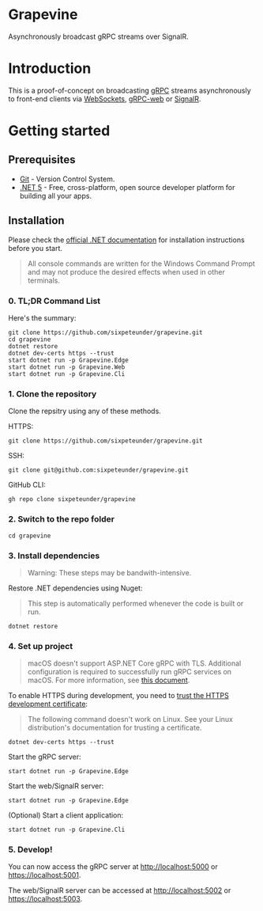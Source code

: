 # Grapevine
Asynchronously broadcast gRPC streams over SignalR.

# Introduction
This is a proof-of-concept on broadcasting [gRPC](https://grpc.io) streams asynchronously to front-end clients via
[WebSockets](https://developer.mozilla.org/en-US/docs/Web/API/WebSockets_API), [gRPC-web](https://grpc.io/docs/platforms/web/) 
or [SignalR](https://dotnet.microsoft.com/apps/aspnet/signalr).

# Getting started

## Prerequisites

- [Git](https://git-scm.com) - Version Control System.
- [.NET 5](https://dot.net) - Free, cross-platform, open source developer platform for building all your apps.

## Installation

Please check the [official .NET documentation](https://dotnet.microsoft.com/download) for installation instructions before you start.

> All console commands are written for the Windows Command Prompt and may not produce the desired effects when used in other terminals.

### 0. TL;DR Command List

Here's the summary:

    git clone https://github.com/sixpeteunder/grapevine.git
    cd grapevine
    dotnet restore
    dotnet dev-certs https --trust
    start dotnet run -p Grapevine.Edge
    start dotnet run -p Grapevine.Web
    start dotnet run -p Grapevine.Cli

### 1. Clone the repository

Clone the repsitry using any of these methods.

HTTPS:

    git clone https://github.com/sixpeteunder/grapevine.git
    
SSH:

    git clone git@github.com:sixpeteunder/grapevine.git
    
GitHub CLI:

    gh repo clone sixpeteunder/grapevine

### 2. Switch to the repo folder

    cd grapevine

### 3. Install dependencies

> Warning: These steps may be bandwith-intensive.

Restore .NET dependencies using Nuget:

> This step is automatically performed whenever the code is built or run.

    dotnet restore
    
### 4. Set up project

> macOS doesn't support ASP.NET Core gRPC with TLS. Additional configuration is required to successfully run gRPC services on macOS. 
For more information, see [this document](https://docs.microsoft.com/en-gb/aspnet/core/grpc/troubleshoot?view=aspnetcore-5.0#unable-to-start-aspnet-core-grpc-app-on-macos).

To enable HTTPS during development, you need to [trust the HTTPS development certificate](https://docs.microsoft.com/en-gb/aspnet/core/security/enforcing-ssl?view=aspnetcore-5.0#trust-the-aspnet-core-https-development-certificate-on-windows-and-macos):

> The following command doesn't work on Linux. See your Linux distribution's documentation for trusting a certificate.

    dotnet dev-certs https --trust

Start the gRPC server:

    start dotnet run -p Grapevine.Edge
    
Start the web/SignalR server:

    start dotnet run -p Grapevine.Edge
    
(Optional) Start a client application: 

    start dotnet run -p Grapevine.Cli
    
### 5. Develop!

You can now access the gRPC server at [http://localhost:5000](http://localhost:5000) or [https://localhost:5001](https://localhost:5001).

The web/SignalR server can be accessed at [http://localhost:5002](http://localhost:5002) or [https://localhost:5003](https://localhost:5003).
